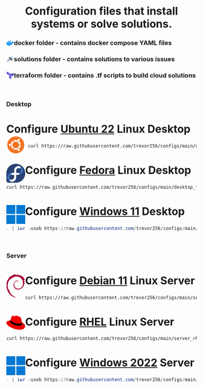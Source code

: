 # <h1 align="center">Configuration files that install systems or solve solutions.</h1>
### <img align="left" width="20px" src="https://raw.githubusercontent.com/trevor256/trevor256/main/imgs/docker.svg"> docker folder - contains docker compose YAML files

### <img align="left" width="20px" src="https://raw.githubusercontent.com/trevor256/trevor256/main/imgs/solutions.svg"> solutions folder - contains solutions to various issues

###  <img align="left" width="20px" src="https://raw.githubusercontent.com/trevor256/trevor256/main/imgs/terraform.svg"> terraform folder - contains .tf scripts to build cloud solutions 

</br>

### Desktop
# Configure [Ubuntu 22](https://ubuntu.com/download/desktop) Linux Desktop<img align="left" width="50px" src="https://raw.githubusercontent.com/trevor256/trevor256/main/imgs/Ubuntu.svg">
```bash
 curl https://raw.githubusercontent.com/trevor256/configs/main/desktop_ubuntu.sh | sudo sh
```
# Configure [Fedora](https://getfedora.org) Linux Desktop<img align="left" width="50px" src="https://raw.githubusercontent.com/trevor256/trevor256/main/imgs/fedora.svg">
```bash
curl https://raw.githubusercontent.com/trevor256/configs/main/desktop_fedora.sh | sudo sh
```
# Configure [Windows 11](https://www.microsoft.com/software-download/windows11) Desktop <img align="left" width="50px" src="https://raw.githubusercontent.com/trevor256/trevor256/main/imgs/Windows.svg">
```powershell
. { iwr -useb https://raw.githubusercontent.com/trevor256/configs/main/desktop_windows.ps1 } | iex; install
```
</br>

### Server
# Configure [Debian 11](https://cdimage.debian.org/debian-cd/current/amd64/iso-cd/debian-11.3.0-amd64-netinst.iso) Linux Server <img align="left" width="50px" src="https://raw.githubusercontent.com/trevor256/trevor256/main/imgs/debian.svg">
```bash
curl https://raw.githubusercontent.com/trevor256/configs/main/server_debian.sh | sudo sh
```
# Configure [RHEL](https://developers.redhat.com/products/rhel/download) Linux Server <img align="left" width="50px" src="https://raw.githubusercontent.com/trevor256/trevor256/main/imgs/rhel.svg">
```bash
curl https://raw.githubusercontent.com/trevor256/configs/main/server_rhel.sh | sudo sh
```
# Configure [Windows 2022](https://www.microsoft.com/en-us/windows-server/triald) Server <img align="left" width="50px" src="https://raw.githubusercontent.com/trevor256/trevor256/main/imgs/Windows.svg">
```powershell
. { iwr -useb https://raw.githubusercontent.com/trevor256/configs/main/server_windows.ps1 } | iex; install
```
